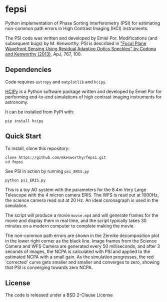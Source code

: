 # fepsi

Python implementation of Phase Sorting Interferometry (PSI) for estimating non-common path errors in High Contrast Imaging (HCI) instruments.

The PSI code was written and developed by Emiel Por. Modifications (and subsequent bugs) by M. Kenworthy. PSI is described in ["Focal Plane Wavefront Sensing Using Residual Adaptive Optics Speckles" by Codona and Kenworthy (2013)](https://home.strw.leidenuniv.nl/~kenworthy/_media/papers:2013apj...767..100c.pdf), ApJ, 767, 100.

## Dependencies

Code requires `astropy` and `matplotlib` and `hcipy`.

[HCIPy](https://github.com/ehpor/hcipy) is a Python software package written and developed by Emiel Por for performing end-to-end simulations of high contrast imaging instruments for astronomy.

It can be installed from PyPI with:
```
pip install hcipy
```

## Quick Start

To install, clone this repository:
```
clone https://github.com/mkenworthy/fepsi.git
cd fepsi
```

See PSI in action by running `psi_ERIS.py`
```
python psi_ERIS.py
```

This is a toy AO system with the parameters for the 8.4m Very Large Telescope with the 4 micron camera ERIS. The WFS is read out at 1000Hz, the science camera read out at 20 Hz. An ideal coronagraph is used in the simulation.

The script will produce a movie `movie.mp4` and will generate frames for the movie and display them in real time, and the script typically takes 30 minutes on a modern computer to complete making the movie.

The non-common path errors are shown in the Zernike decomposition plot in the lower right corner as the black line. Image frames from the Science Camera and WFS Camera are generated every 50 milliseconds, and after 3 seconds of images, the NCPA is calculated with PSI and applied to the estimated NCPA with a small gain. As the simulation progresses, the red 'corrected' curve gets smaller and smaller and converges to zero, showing that PSI is converging towards zero NCPA.

## License

The code is released under a BSD 2-Clause License

